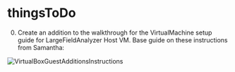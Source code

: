 # thingsToDo

0. Create an addition to the walkthrough for the VirtualMachine setup guide for LargeFieldAnalyzer Host VM. Base guide on these instructions from Samantha:
   
![VirtualBoxGuestAdditionsInstructions](https://github.com/noryev/thingsToDo/assets/30084404/603d710d-b6d1-453c-b1b6-2e3b323a3b28)
